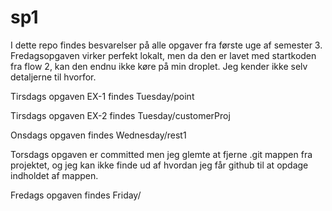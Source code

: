 # sp1

I dette repo findes besvarelser på alle opgaver fra første uge af semester 3. 
Fredagsopgaven virker perfekt lokalt, men da den er lavet med startkoden fra flow 2, kan den endnu ikke køre på min droplet. Jeg kender ikke selv detaljerne til hvorfor.

Tirsdags opgaven EX-1 findes
Tuesday/point

Tirsdags opgaven EX-2 findes
Tuesday/customerProj

Onsdags opgaven findes 
Wednesday/rest1

Torsdags opgaven er committed men jeg glemte at fjerne .git mappen fra projektet, og jeg kan ikke finde ud af hvordan jeg får github til at opdage indholdet af mappen.

Fredags opgaven findes
Friday/
